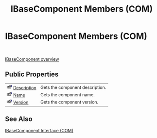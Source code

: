 ﻿---
title: IBaseComponent Members (COM)
TOCTitle: IBaseComponent Members (COM)
ms:assetid: cd2f90aa-efcd-4f84-afd5-3c67dadfdcfe
ms:mtpsurl: https://msdn.microsoft.com/library/Aa548061(v=BTS.80)
ms:contentKeyID: 51531285
ms.date: 08/30/2017
mtps_version: v=BTS.80
---

# IBaseComponent Members (COM)

 

[IBaseComponent overview](ibasecomponent-interface-com.md)

## Public Properties

<table>
<tbody>
<tr class="odd">
<td><img src="images/Aa559521.43dc4f45-81a9-4bc9-ac9f-c6f88d5f9a89(BTS.80).jpeg" /> <a href="ibasecomponent-description-property-com.md">Description</a></td>
<td>Gets the component description.</td>
</tr>
<tr class="even">
<td><img src="images/Aa559521.43dc4f45-81a9-4bc9-ac9f-c6f88d5f9a89(BTS.80).jpeg" /> <a href="ibasecomponent-name-property-com.md">Name</a></td>
<td>Gets the component name.</td>
</tr>
<tr class="odd">
<td><img src="images/Aa559521.43dc4f45-81a9-4bc9-ac9f-c6f88d5f9a89(BTS.80).jpeg" /> <a href="ibasecomponent-version-property-com.md">Version</a></td>
<td>Gets the component version.</td>
</tr>
</tbody>
</table>


## See Also

[IBaseComponent Interface (COM)](ibasecomponent-interface-com.md)

